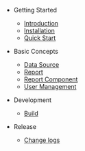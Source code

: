 - Getting Started

  - [Introduction](README.md)
  - [Installation](installation.md)
  - [Quick Start](quick-start.md)
  
- Basic Concepts

  - [Data Source](data-source.md)
  - [Report](report.md)
  - [Report Component](report-component.md)
  - [User Management](user-management.md)

- Development

  - [Build](build.md)

- Release

  - [Change logs](change-logs.md)